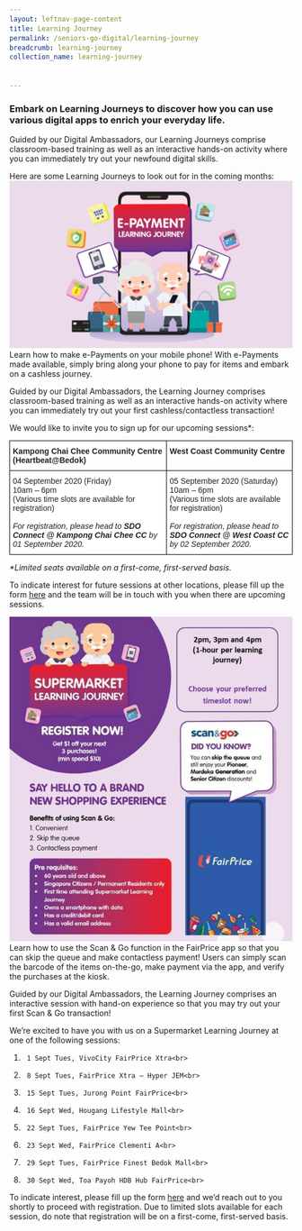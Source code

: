 ```yaml
---
layout: leftnav-page-content
title: Learning Journey
permalink: /seniors-go-digital/learning-journey
breadcrumb: learning-journey
collection_name: learning-journey


---
```

<h3>Embark on Learning Journeys to discover how you can use various digital apps to enrich your everyday life.</h3>

Guided by our Digital Ambassadors, our Learning Journeys comprise classroom-based training as well as an interactive hands-on activity where you can immediately try out your newfound digital skills.<br>

Here are some Learning Journeys to look out for in the coming months:<br>
![pasa](/images/seniors-go-digital/Learning%20Journey.png)
Learn how to make e-Payments on your mobile phone! With e-Payments made available, simply bring along your phone to pay for items and embark on a cashless journey.<br>

Guided by our Digital Ambassadors, the Learning Journey comprises classroom-based training as well as an interactive hands-on activity where you can immediately try out your first cashless/contactless transaction!<br>

We would like to invite you to sign up for our upcoming sessions*:<br>

<style type="text/css">
.tg  {border-collapse:collapse;border-spacing:0;}
.tg td{border-color:black;border-style:solid;border-width:1px;font-family:Arial, sans-serif;font-size:14px;
  overflow:hidden;padding:10px 5px;word-break:normal;}
.tg th{border-color:black;border-style:solid;border-width:1px;font-family:Arial, sans-serif;font-size:14px;
  font-weight:normal;overflow:hidden;padding:10px 5px;word-break:normal;}
.tg .tg-l2bf{background-color:#FFF;color:#222;font-weight:bold;text-align:left;vertical-align:top}
.tg .tg-tsok{background-color:#FFF;color:#222;text-align:left;vertical-align:top}
@media screen and (max-width: 767px) {.tg {width: auto !important;}.tg col {width: auto !important;}.tg-wrap {overflow-x: auto;-webkit-overflow-scrolling: touch;}}</style>
<div class="tg-wrap"><table class="tg">
<tbody>
  <tr>
    <td class="tg-l2bf">Kampong Chai Chee Community Centre (Heartbeat@Bedok)</td>
    <td class="tg-l2bf">West Coast Community Centre</td>
  </tr>
  <tr>
    <td class="tg-tsok">04 September 2020 (Friday)<br>10am – 6pm<br>(Various time slots are available for registration)<br> <br><span style="font-style:italic">For registration, please head to </span><span style="font-weight:bold;font-style:italic">SDO Connect @ Kampong Chai Chee CC</span><span style="font-style:italic"> by 01 September 2020.</span></td>
    <td class="tg-tsok">05 September 2020 (Saturday)<br>10am – 6pm<br>(Various time slots are available for registration)<br> <br><span style="font-style:italic">For registration, please head to </span><span style="font-weight:bold;font-style:italic">SDO Connect @ West Coast CC </span><span style="font-style:italic">by 02 September 2020.</span></td>
  </tr>
</tbody>
</table></div>

_*Limited seats available on a first-come, first-served basis._

To indicate interest for future sessions at other locations, please fill up the form <a href="https://www.go.gov.sg/eljinterest" target="_blank">here</a> and the team will be in touch with you when there are upcoming sessions.

![pasa](/images/seniors-go-digital/Learning%20Journey%202.jpg)
Learn how to use the Scan & Go function in the FairPrice app so that you can skip the queue and make contactless payment! Users can simply scan the barcode of the items on-the-go, make payment via the app, and verify the purchases at the kiosk.<br>

Guided by our Digital Ambassadors, the Learning Journey comprises an interactive session with hand-on experience so that you may try out your first Scan & Go transaction!<br>

We’re excited to have you with us on a Supermarket Learning Journey at one of the following sessions:<br>

1)      1 Sept Tues, VivoCity FairPrice Xtra<br>
2)      8 Sept Tues, FairPrice Xtra – Hyper JEM<br>
3)      15 Sept Tues, Jurong Point FairPrice<br>
4)      16 Sept Wed, Hougang Lifestyle Mall<br>
5)      22 Sept Tues, FairPrice Yew Tee Point<br>
6)      23 Sept Wed, FairPrice Clementi A<br>
7)      29 Sept Tues, FairPrice Finest Bedok Mall<br>
8)      30 Sept Wed, Toa Payoh HDB Hub FairPrice<br>

To indicate interest, please fill up the form <a href="https://www.go.gov.sg/lj-interest" target="_blank">here</a> and we’d reach out to you shortly to proceed with registration. Due to limited slots available for each session, do note that registration will be on a first-come, first-served basis.
